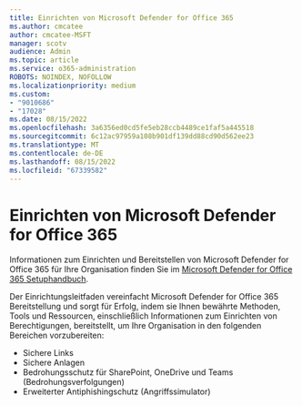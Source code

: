 ```yaml
---
title: Einrichten von Microsoft Defender for Office 365
ms.author: cmcatee
author: cmcatee-MSFT
manager: scotv
audience: Admin
ms.topic: article
ms.service: o365-administration
ROBOTS: NOINDEX, NOFOLLOW
ms.localizationpriority: medium
ms.custom:
- "9010686"
- "17028"
ms.date: 08/15/2022
ms.openlocfilehash: 3a6356ed0cd5fe5eb28ccb4489ce1faf5a445518
ms.sourcegitcommit: 6c12ac97959a108b901df139dd88cd90d562ee23
ms.translationtype: MT
ms.contentlocale: de-DE
ms.lasthandoff: 08/15/2022
ms.locfileid: "67339582"
---
```

# <a name="set-up-microsoft-defender-for-office-365"></a>Einrichten von Microsoft Defender for Office 365

Informationen zum Einrichten und Bereitstellen von Microsoft Defender for Office 365 für Ihre Organisation finden Sie im [Microsoft Defender for Office 365 Setuphandbuch](https://go.microsoft.com/fwlink/?linkid=2190925).

Der Einrichtungsleitfaden vereinfacht Microsoft Defender for Office 365 Bereitstellung und sorgt für Erfolg, indem sie Ihnen bewährte Methoden, Tools und Ressourcen, einschließlich Informationen zum Einrichten von Berechtigungen, bereitstellt, um Ihre Organisation in den folgenden Bereichen vorzubereiten:

- Sichere Links
- Sichere Anlagen
- Bedrohungsschutz für SharePoint, OneDrive und Teams (Bedrohungsverfolgungen)
- Erweiterter Antiphishingschutz (Angriffssimulator)

